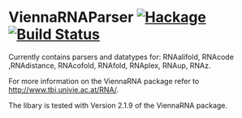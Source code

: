 ViennaRNAParser [![Hackage](https://img.shields.io/hackage/v/ViennaRNAParser.svg)](https://hackage.haskell.org/package/ViennaRNAParser) [![Build Status](https://travis-ci.org/eggzilla/ViennaRNAParser.svg)](https://travis-ci.org/eggzilla/ViennaRNAParser)
=============

Currently contains parsers and datatypes for: RNAalifold, RNAcode ,RNAdistance, RNAcofold, RNAfold, RNAplex, RNAup, RNAz.

For more information on the ViennaRNA package refer to <http://www.tbi.univie.ac.at/RNA/>. 

The libary is tested with Version 2.1.9 of the ViennaRNA package.

